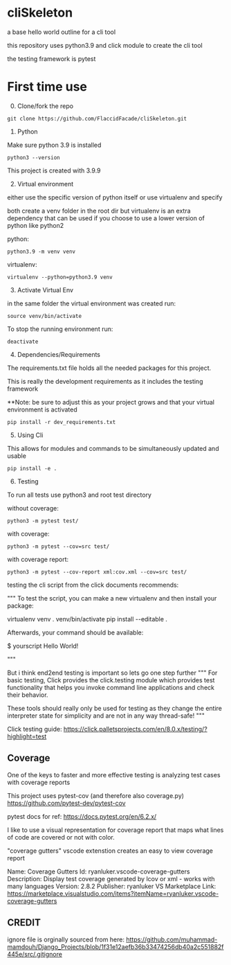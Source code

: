# cliSkeleton
a base hello world outline for a cli tool

this repository uses python3.9 and click module to create 
the cli tool

the testing framework is pytest

# First time use
0) Clone/fork the repo

```
git clone https://github.com/FlaccidFacade/cliSkeleton.git
```


1) Python

 Make sure python 3.9 is installed

```
python3 --version
```

 This project is created with 3.9.9

2) Virtual environment

 either use the specific version of python itself
 or use virtualenv and specify

 both create a venv folder in the root dir but
 virtualenv is an extra dependency that can be used if
 you choose to use a lower version of python like python2

 python:

```
python3.9 -m venv venv
```

 virtualenv:

```
virtualenv --python=python3.9 venv
``` 

3) Activate Virtual Env

 in the same folder the virtual environment was created run:

```
source venv/bin/activate
```

 To stop the running environment run:

```
deactivate
```

4) Dependencies/Requirements

 The requirements.txt file holds all the needed 
 packages for this project. 
 
 This is really the development requirements as it includes 
 the testing framework

  **Note: be sure to adjust this as your project grows 
  and that your virtual environment is activated

```
pip install -r dev_requirements.txt
```

5) Using Cli

 This allows for modules and commands to be simultaneously
 updated and usable

```
pip install -e .
```

 
6) Testing


 To run all tests use python3 and root test directory

 without coverage:

```
python3 -m pytest test/
```

 with coverage:

```
python3 -m pytest --cov=src test/
```

 with coverage report:

```
python3 -m pytest --cov-report xml:cov.xml --cov=src test/
```

testing the cli script from the click documents recommends:

"""
To test the script, you can make a new virtualenv and then install your package:

virtualenv venv
. venv/bin/activate
pip install --editable .

Afterwards, your command should be available:

$ yourscript
Hello World!

"""

But i think end2end testing is important so lets go one step further
"""
For basic testing, Click provides the click.testing module which provides test functionality that helps you invoke command line applications and check their behavior.

These tools should really only be used for testing as they change the entire interpreter state for simplicity and are not in any way thread-safe!
"""

Click testing guide: https://click.palletsprojects.com/en/8.0.x/testing/?highlight=test


## Coverage

One of the keys to faster and more effective testing is
analyzing test cases with coverage reports

This project uses pytest-cov (and therefore also coverage.py)
https://github.com/pytest-dev/pytest-cov

pytest docs for ref:
https://docs.pytest.org/en/6.2.x/

I like to use a visual representation for coverage report that
maps what lines of code are covered or not with color.

"coverage gutters" vscode extenstion creates an easy to view coverage report

Name: Coverage Gutters
Id: ryanluker.vscode-coverage-gutters
Description: Display test coverage generated by lcov or xml - works with many languages
Version: 2.8.2
Publisher: ryanluker
VS Marketplace Link: https://marketplace.visualstudio.com/items?itemName=ryanluker.vscode-coverage-gutters


## CREDIT
ignore file is orginally sourced from here: 
https://github.com/muhammad-mamdouh/Django_Projects/blob/1f31e12aefb36b33474256db40a2c551882f445e/src/.gitignore

